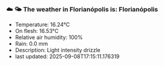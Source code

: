 ### ☁️ 🌤️  The weather in Florianópolis is: Florianópolis

- Temperature: 16.24°C
- On flesh: 16.53°C
- Relative air humidity: 100%
- Rain: 0.0 mm
- Description: Light intensity drizzle
- last updated: 2025-09-08T17:15:11.176319
